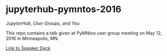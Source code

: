 # jupyterhub-pymntos-2016

*JupyterHub, User Groups, and You*

This repo contains a talk given at PyMNtos user group meeting on May 12, 2016 in Minneapolis, MN.

[Link to Speaker Deck](https://speakerdeck.com/willingc/jupyterhub-user-groups-and-you)

